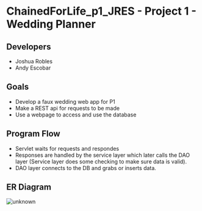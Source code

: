 # ChainedForLife_p1_JRES - Project 1 - Wedding Planner
## Developers 
- Joshua Robles
- Andy Escobar
## Goals
- Develop a faux wedding web app for P1
- Make a REST api for requests to be made
- Use a webpage to access and use the database
## Program Flow
- Servlet waits for requests and respondes
- Responses are handled by the service layer which later calls the DAO layer (Service layer does some checking to make sure data is valid).
- DAO layer connects to the DB and grabs or inserts data.
## ER Diagram
![unknown](https://user-images.githubusercontent.com/32827900/155761291-d5f1105d-bfe3-497d-8a63-f7d309702e15.png)


